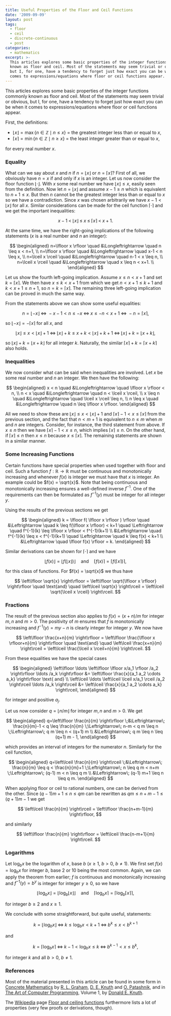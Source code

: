 ```yaml
---
title: Useful Properties of the Floor and Ceil Functions
date: '2009-09-09'
layout: post
tags:
  - floor
  - ceil
  - discrete-continuous
  - post
categories:
  - mathematics
excerpt: >-
  This articles explores some basic properties of the integer functions commonly
  known as floor and ceil. Most of the statements may seem trivial or obvious,
  but I, for one, have a tendency to forget just how exact you can be when it
  comes to expressions/equations where floor or ceil functions appear.
---
```

This articles explores some basic properties of the integer functions commonly known as floor and ceil. Most of the statements may seem trivial or obvious, but I, for one, have a tendency to forget just how exact you can be when it comes to expressions/equations where floor or ceil functions appear.

First, the definitions:

*   $\lfloor x \rfloor = \max \{ n \in \mathbb{Z} \mid n \leq x \}$ = the greatest integer less than or equal to $x$,
*   $\lceil  x \rceil  = \min \{ n \in \mathbb{Z} \mid n \geq x \}$ = the least integer greater than or equal to $x$,

for every real number $x$.

### Equality

What can we say about $x$ and $n$ if $n=\lfloor x \rfloor$ or $n=\lceil x \rceil$? First of all, we obviously have $n = x$ if and only if $x$ is an integer. Let us now consider the floor function $\lfloor \cdot \rfloor$. With $x$ some real number we have $\lfloor x \rfloor \leq x$, easily seen from the definition. Now let $n=\lfloor x \rfloor$ and assume $x-1 \geq n$ which is equivalent to $n+1 \leq x$. But then $n$ cannot be the greatest integer less than or equal to $x$ so we have a contradiction. Since $x$ was chosen arbitrarily we have $x-1 < \lfloor x \rfloor$ for all $x$. Similar considerations can be made for the ceil function $\lceil \cdot \rceil$ and we get the important inequalities:

$$
x-1 \;<\; \lfloor x \rfloor \;\leq\; x \;\leq\; \lceil x \rceil \;<\; x+1.
$$

At the same time, we have the right-going implications of the following statements ($x$ is a real number and $n$ an integer):

$$
\begin{aligned} n=\lfloor x \rfloor \quad &\Longleftrightarrow \quad n \leq x < n+1, \\ n=\lfloor x \rfloor \quad &\Longleftrightarrow \quad x-1 < n \leq x, \\ n=\lceil x \rceil   \quad &\Longleftrightarrow \quad n-1 < x \leq n, \\ n=\lceil x \rceil   \quad &\Longleftrightarrow \quad x \leq n < x+1. \\ \end{aligned}
$$

Let us show the fourth left-going implication. Assume $x \leq n < x+1$ and set $k=\lceil x \rceil$. We then have $x \leq k < x+1$ from which we get $n < x+1 \leq k+1$ and $k < x+1 \leq n+1$, so $n=k=\lceil x \rceil$. The remaining three left-going implication can be proved in much the same way.

From the statements above we can show some useful equalities:

$$
n=\lfloor -x \rfloor \;\Leftrightarrow\; -x-1 < n \leq -x \;\Leftrightarrow\; x \leq -n < x+1 \;\Leftrightarrow\; -n=\lceil x \rceil,
$$

so $\lfloor -x \rfloor = -\lceil x \rceil$ for all $x$, and

$$
\lfloor x \rfloor \leq x < \lfloor x \rfloor+1 \;\Leftrightarrow\; \lfloor x \rfloor + k \leq x+k < \lfloor x \rfloor + k+1 \;\Leftrightarrow\; \lfloor x \rfloor + k = \lfloor x+k \rfloor,
$$

so $\lfloor x \rfloor + k = \lfloor x+k \rfloor$ for all integer $k$. Naturally, the similar $\lceil x \rceil + k = \lceil x+k \rceil$ also holds.

### Inequalities

We now consider what can be said when inequalities are involved. Let $x$ be some real number and $n$ an integer. We then have the following:

$$
\begin{aligned} x < n    \quad &\Longleftrightarrow \quad \lfloor x \rfloor < n, \\ n < x    \quad &\Longleftrightarrow \quad n < \lceil x \rceil, \\ x \leq n \quad &\Longleftrightarrow \quad \lceil x \rceil \leq n, \\ n \leq x \quad &\Longleftrightarrow \quad n \leq \lfloor x \rfloor. \end{aligned}
$$

All we need to show these are $\lfloor x \rfloor \leq x < \lfloor x \rfloor + 1$ and $\lceil x \rceil - 1 < x \leq \lceil x \rceil$ from the previous section, and the fact that $n < m+1$ is equivalent to $n \leq m$ when $m$ and $n$ are integers. Consider, for instance, the third statement from above. If $x \leq n$ then we have $\lceil x \rceil - 1 < x \leq n$, which implies $\lceil x \rceil \leq n$. On the other hand, if $\lceil x \rceil \leq n$ then $x \leq n$ because $x \leq \lceil x \rceil$. The remaining statements are shown in a similar manner.

### Some Increasing Functions

Certain functions have special properties when used together with floor and ceil. Such a function
$f: \mathbb{R} \rightarrow \mathbb{R}$ must be continuous and monotonically increasing and whenever $f(x)$ is integer we must have that $x$ is integer. An example could be $f(x) = \sqrt{x}$. Note that being continuous and monotonically increasing ensures a well-defined inverse $f^{-1}$. One of the requirements can then be formulated as
$f^{-1}(y)$ must be integer for all integer $y$.

Using the results of the previous sections we get

$$
\begin{aligned} k = \lfloor f( \lfloor x \rfloor ) \rfloor \quad &\Leftrightarrow \quad k \leq f(\lfloor x \rfloor) < k+1 \quad \Leftrightarrow \quad f^{-1}(k) \leq \lfloor x \rfloor < f^{-1}(k+1) \\ &\Leftrightarrow \quad f^{-1}(k) \leq x < f^{-1}(k+1) \quad \Leftrightarrow \quad k \leq f(x) < k+1 \\ &\Leftrightarrow \quad \lfloor f(x) \rfloor = k. \end{aligned}
$$

Similar derivations can be shown for $\lceil \cdot \rceil$ and we have

$$
\lfloor f(x) \rfloor = \lfloor f(\lfloor x \rfloor) \rfloor \quad \text{and} \quad \lceil f(x) \rceil = \lceil f(\lceil x \rceil) \rceil,
$$

for this class of functions. For $f(x) = \sqrt{x}$ we thus have

$$
\left\lfloor \sqrt{x} \right\rfloor = \left\lfloor \sqrt{\lfloor x \rfloor} \right\rfloor \quad \text{and} \quad \left\lceil \sqrt{x} \right\rceil = \left\lceil \sqrt{\lceil x \rceil} \right\rceil.
$$

### Fractions

The result of the previous section also applies to $f(x) = (x + n)/m$ for integer $m, n$ and $m > 0$. The positivity of $m$ ensures that $f$ is monotonically increasing and $f^{-1}(y) = m y - n$ is clearly integer for integer $y$. We now have

$$
\left\lfloor \frac{x+n}{m} \right\rfloor = \left\lfloor \frac{\lfloor x \rfloor+n}{m} \right\rfloor \quad \text{and} \quad \left\lceil \frac{x+n}{m} \right\rceil = \left\lceil \frac{\lceil x \rceil+n}{m} \right\rceil.
$$

From these equalities we have the special cases

$$
\begin{aligned} \left\lfloor \ldots \left\lfloor \lfloor x/a_1 \rfloor /a_2 \right\rfloor \ldots /a_k \right\rfloor &= \left\lfloor \frac{x}{a_1 a_2 \cdots a_k} \right\rfloor \text{ and} \\ \left\lceil \ldots \left\lceil \lceil x/a_1 \rceil /a_2 \right\rceil \ldots /a_k \right\rceil &= \left\lceil \frac{x}{a_1 a_2 \cdots a_k} \right\rceil, \end{aligned}
$$

for integer and positive $a_j$.

Let us now consider $q = \lfloor n/m \rfloor$ for integer $m, n$ and $m > 0$. We get

$$
\begin{aligned} q=\left\lfloor \frac{n}{m} \right\rfloor \;&\Leftrightarrow\; \frac{n}{m}-1 < q \leq \frac{n}{m} \;\Leftrightarrow\; n-m < q m \leq n \;\Leftrightarrow\; q m \leq n < (q+1) m \\ &\Leftrightarrow\; q m \leq n \leq (q+1) m - 1, \end{aligned}
$$

which provides an interval of integers for the numerator $n$. Similarly for the ceil function,

$$
\begin{aligned} q=\left\lceil \frac{n}{m} \right\rceil \;&\Leftrightarrow\; \frac{n}{m} \leq q < \frac{n}{m}+1 \;\Leftrightarrow\; n \leq q m < n+m \;\Leftrightarrow\; (q-1) m < n \leq q m \\ &\Leftrightarrow\; (q-1) m+1 \leq n \leq q m. \end{aligned}
$$

When applying floor or ceil to rational numbers, one can be derived from the other. Since $(q-1) m+1 \leq n \leq q m$ can be rewritten as $q m \leq n+m-1 \leq (q+1) m - 1$ we get

$$
\left\lceil \frac{n}{m} \right\rceil = \left\lfloor \frac{n+m-1}{m} \right\rfloor,
$$

and similarly

$$
\left\lfloor \frac{n}{m} \right\rfloor = \left\lceil \frac{n-m+1}{m} \right\rceil.
$$

### Logarithms

Let $\log_b x$ be the logarithm of $x$, base $b$ ($x \geq 1$, $b > 0$, $b \neq 1$). We first set $f(x) = \log_b x$ for integer $b$, base $2$ or $10$ being the most common. Again, we can apply the theorem from earlier; $f$ is continuous and monotonically increasing and $f^{-1}(y) = b^y$ is integer for integer $y \geq 0$, so we have

$$
\left\lfloor \log_b x \right\rfloor = \left\lfloor \log_b \lfloor x \rfloor \right\rfloor \quad \text{and} \quad \left\lceil \log_b x \right\rceil = \left\lceil \log_b \lceil x \rceil \right\rceil,
$$

for integer $b \geq 2$ and $x \geq 1$.

We conclude with some straightforward, but quite useful, statements:

$$
k = \lfloor \log_b x \rfloor \;\Leftrightarrow\; k \leq \log_b x < k+1 \;\Leftrightarrow\; b^k \leq x < b^{k+1}
$$

and

$$
k = \lceil \log_b x \rceil \;\Leftrightarrow\; k-1 < \log_b x \leq k \;\Leftrightarrow\; b^{k-1} < x \leq b^k,
$$

for integer $k$ and all $b > 0$, $b \neq 1$.

### References

<div style="float:right"><a href="https://en.wikipedia.org/wiki/Special:BookSources/0201896834"><img src="/media/books/taocp1.jpg" alt=""></a></div>

Most of the material presented in this article can be found in some form in [Concrete Mathematics](/refs/concrete) by [R. L. Graham](http://math.ucsd.edu/~fan/ron/), [D. E. Knuth](http://www-cs-faculty.stanford.edu/~uno/) and [O. Patashnik](http://en.wikipedia.org/wiki/Oren_Patashnik), and in [The Art of Computer Programming](http://www-cs-faculty.stanford.edu/~uno/taocp.html), Volume&nbsp;1, by [Donald E. Knuth](http://www-cs-faculty.stanford.edu/~uno/).

The [Wikipedia](http://www.wikipedia.org) page [Floor and ceiling functions](http://en.wikipedia.org/wiki/Floor_and_ceiling_functions) furthermore lists a lot of properties (very few proofs or derivations, though).
